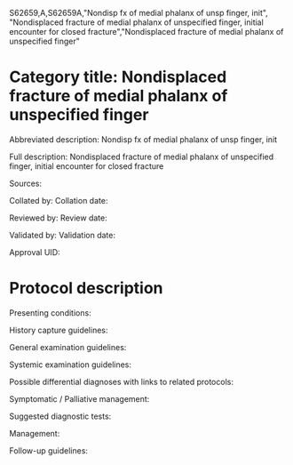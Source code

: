 S62659,A,S62659A,"Nondisp fx of medial phalanx of unsp finger, init", "Nondisplaced fracture of medial phalanx of unspecified finger, initial encounter for closed fracture","Nondisplaced fracture of medial phalanx of unspecified finger"
# Category title: Nondisplaced fracture of medial phalanx of unspecified finger

Abbreviated description: Nondisp fx of medial phalanx of unsp finger, init

Full description: Nondisplaced fracture of medial phalanx of unspecified finger, initial encounter for closed fracture

Sources:

Collated by:
Collation date:

Reviewed by:
Review date:

Validated by:
Validation date:

Approval UID:

# Protocol description

Presenting conditions:

History capture guidelines:

General examination guidelines:

Systemic examination guidelines:

Possible differential diagnoses with links to related protocols:

Symptomatic / Palliative management:

Suggested diagnostic tests:

Management:

Follow-up guidelines:
